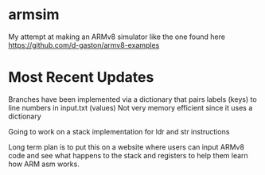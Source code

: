 # armsim
My attempt at making an ARMv8 simulator like the one found here https://github.com/d-gaston/armv8-examples

Most Recent Updates
===============================================
  Branches have been implemented via a dictionary
  that pairs labels (keys) to line numbers in input.txt (values)
  Not very memory efficient since it uses a dictionary

  Going to work on a stack implementation for ldr and str instructions

Long term plan is to put this on a website where users can input ARMv8 code and see what happens to the stack and registers to help them learn how ARM asm works.
